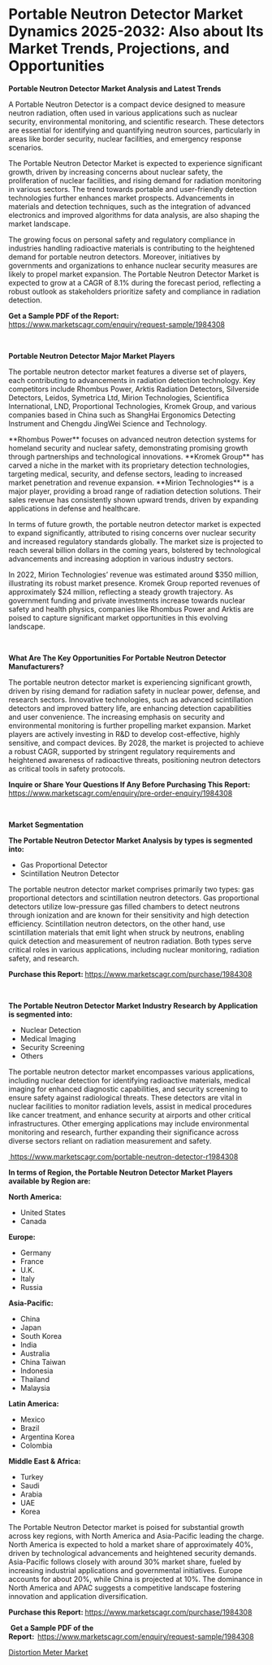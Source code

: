 <p><h1>Portable Neutron Detector Market Dynamics 2025-2032: Also about Its Market Trends, Projections, and Opportunities</h1></p><p><strong>Portable Neutron Detector Market Analysis and Latest Trends</strong></p>
<p><p>A Portable Neutron Detector is a compact device designed to measure neutron radiation, often used in various applications such as nuclear security, environmental monitoring, and scientific research. These detectors are essential for identifying and quantifying neutron sources, particularly in areas like border security, nuclear facilities, and emergency response scenarios. </p><p>The Portable Neutron Detector Market is expected to experience significant growth, driven by increasing concerns about nuclear safety, the proliferation of nuclear facilities, and rising demand for radiation monitoring in various sectors. The trend towards portable and user-friendly detection technologies further enhances market prospects. Advancements in materials and detection techniques, such as the integration of advanced electronics and improved algorithms for data analysis, are also shaping the market landscape.</p><p>The growing focus on personal safety and regulatory compliance in industries handling radioactive materials is contributing to the heightened demand for portable neutron detectors. Moreover, initiatives by governments and organizations to enhance nuclear security measures are likely to propel market expansion. The Portable Neutron Detector Market is expected to grow at a CAGR of 8.1% during the forecast period, reflecting a robust outlook as stakeholders prioritize safety and compliance in radiation detection.</p></p>
<p><strong>Get a Sample PDF of the Report:&nbsp;</strong> <a href="https://www.marketscagr.com/enquiry/request-sample/1984308?utm_campaign=2653&utm_medium=2&utm_source=Github&utm_content=ia&utm_term=10042025&utm_id=portable-neutron-detector">https://www.marketscagr.com/enquiry/request-sample/1984308</a></p>
<p>&nbsp;</p>
<p><strong>Portable Neutron Detector Major Market Players</strong></p>
<p><p>The portable neutron detector market features a diverse set of players, each contributing to advancements in radiation detection technology. Key competitors include Rhombus Power, Arktis Radiation Detectors, Silverside Detectors, Leidos, Symetrica Ltd, Mirion Technologies, Scientifica International, LND, Proportional Technologies, Kromek Group, and various companies based in China such as ShangHai Ergonomics Detecting Instrument and Chengdu JingWei Science and Technology.</p><p>**Rhombus Power** focuses on advanced neutron detection systems for homeland security and nuclear safety, demonstrating promising growth through partnerships and technological innovations. **Kromek Group** has carved a niche in the market with its proprietary detection technologies, targeting medical, security, and defense sectors, leading to increased market penetration and revenue expansion. **Mirion Technologies** is a major player, providing a broad range of radiation detection solutions. Their sales revenue has consistently shown upward trends, driven by expanding applications in defense and healthcare.</p><p>In terms of future growth, the portable neutron detector market is expected to expand significantly, attributed to rising concerns over nuclear security and increased regulatory standards globally. The market size is projected to reach several billion dollars in the coming years, bolstered by technological advancements and increasing adoption in various industry sectors.</p><p>In 2022, Mirion Technologies’ revenue was estimated around $350 million, illustrating its robust market presence. Kromek Group reported revenues of approximately $24 million, reflecting a steady growth trajectory. As government funding and private investments increase towards nuclear safety and health physics, companies like Rhombus Power and Arktis are poised to capture significant market opportunities in this evolving landscape.</p></p>
<p>&nbsp;</p>
<p><strong>What Are The Key Opportunities For Portable Neutron Detector Manufacturers?</strong></p>
<p><p>The portable neutron detector market is experiencing significant growth, driven by rising demand for radiation safety in nuclear power, defense, and research sectors. Innovative technologies, such as advanced scintillation detectors and improved battery life, are enhancing detection capabilities and user convenience. The increasing emphasis on security and environmental monitoring is further propelling market expansion. Market players are actively investing in R&D to develop cost-effective, highly sensitive, and compact devices. By 2028, the market is projected to achieve a robust CAGR, supported by stringent regulatory requirements and heightened awareness of radioactive threats, positioning neutron detectors as critical tools in safety protocols.</p></p>
<p><strong>Inquire or Share Your Questions If Any Before Purchasing This Report:</strong> <a href="https://www.marketscagr.com/enquiry/pre-order-enquiry/1984308?utm_campaign=2653&utm_medium=2&utm_source=Github&utm_content=ia&utm_term=10042025&utm_id=portable-neutron-detector">https://www.marketscagr.com/enquiry/pre-order-enquiry/1984308</a></p>
<p>&nbsp;</p>
<p><strong>Market Segmentation</strong></p>
<p><strong>The Portable Neutron Detector Market Analysis by types is segmented into:</strong></p>
<p><ul><li>Gas Proportional Detector</li><li>Scintillation Neutron Detector</li></ul></p>
<p><p>The portable neutron detector market comprises primarily two types: gas proportional detectors and scintillation neutron detectors. Gas proportional detectors utilize low-pressure gas filled chambers to detect neutrons through ionization and are known for their sensitivity and high detection efficiency. Scintillation neutron detectors, on the other hand, use scintillation materials that emit light when struck by neutrons, enabling quick detection and measurement of neutron radiation. Both types serve critical roles in various applications, including nuclear monitoring, radiation safety, and research.</p></p>
<p><strong>Purchase this Report:&nbsp;</strong><a href="https://www.marketscagr.com/purchase/1984308?utm_campaign=2653&utm_medium=2&utm_source=Github&utm_content=ia&utm_term=10042025&utm_id=portable-neutron-detector">https://www.marketscagr.com/purchase/1984308</a></p>
<p>&nbsp;</p>
<p><strong>The Portable Neutron Detector Market Industry Research by Application is segmented into:</strong></p>
<p><ul><li>Nuclear Detection</li><li>Medical Imaging</li><li>Security Screening</li><li>Others</li></ul></p>
<p><p>The portable neutron detector market encompasses various applications, including nuclear detection for identifying radioactive materials, medical imaging for enhanced diagnostic capabilities, and security screening to ensure safety against radiological threats. These detectors are vital in nuclear facilities to monitor radiation levels, assist in medical procedures like cancer treatment, and enhance security at airports and other critical infrastructures. Other emerging applications may include environmental monitoring and research, further expanding their significance across diverse sectors reliant on radiation measurement and safety.</p></p>
<p><a href="https://www.marketscagr.com/portable-neutron-detector-r1984308?utm_campaign=2653&utm_medium=2&utm_source=Github&utm_content=ia&utm_term=10042025&utm_id=portable-neutron-detector">&nbsp;https://www.marketscagr.com/portable-neutron-detector-r1984308</a></p>
<p><strong>In terms of Region, the Portable Neutron Detector Market Players available by Region are:</strong></p>
<p>
    <p> <strong> North America: </strong>
        <ul>
            <li>United States</li>
            <li>Canada</li>
        </ul>
        </p> 
    <p> <strong> Europe: </strong>
        <ul>
            <li>Germany</li>
            <li>France</li>
            <li>U.K.</li>
            <li>Italy</li>
            <li>Russia</li>
        </ul>
        </p> 
    <p> <strong> Asia-Pacific: </strong>
        <ul>
            <li>China</li>
            <li>Japan</li>
            <li>South Korea</li>
            <li>India</li>
            <li>Australia</li>
            <li>China Taiwan</li>
            <li>Indonesia</li>
            <li>Thailand</li>
            <li>Malaysia</li>
        </ul>
        </p> 
    <p> <strong> Latin America: </strong>
        <ul>
            <li>Mexico</li>
            <li>Brazil</li>
            <li>Argentina Korea</li>
            <li>Colombia</li>
        </ul>
        </p> 
    <p> <strong> Middle East & Africa: </strong>
        <ul>
            <li>Turkey</li>
            <li>Saudi</li>
            <li>Arabia</li>
            <li>UAE</li>
            <li>Korea</li>
        </ul>
    </p>
    </p>
<p><p>The Portable Neutron Detector market is poised for substantial growth across key regions, with North America and Asia-Pacific leading the charge. North America is expected to hold a market share of approximately 40%, driven by technological advancements and heightened security demands. Asia-Pacific follows closely with around 30% market share, fueled by increasing industrial applications and governmental initiatives. Europe accounts for about 20%, while China is projected at 10%. The dominance in North America and APAC suggests a competitive landscape fostering innovation and application diversification.</p></p>
<p><strong>Purchase this Report: </strong><a href="https://www.marketscagr.com/purchase/1984308?utm_campaign=2653&utm_medium=2&utm_source=Github&utm_content=ia&utm_term=10042025&utm_id=portable-neutron-detector">https://www.marketscagr.com/purchase/1984308</a></p>
<p>&nbsp;<strong>Get a Sample PDF of the Report:&nbsp;&nbsp;</strong><a href="https://www.marketscagr.com/enquiry/request-sample/1984308?utm_campaign=2653&utm_medium=2&utm_source=Github&utm_content=ia&utm_term=10042025&utm_id=portable-neutron-detector">https://www.marketscagr.com/enquiry/request-sample/1984308</a></p>
<p><strong></strong></p>
<p><p><a href="https://github.com/kabotcaddoub/Market-Research-Report-List-1/blob/main/distortion-meter-market.md?utm_campaign=2653&utm_medium=2&utm_source=Github&utm_content=ia&utm_term=10042025&utm_id=portable-neutron-detector">Distortion Meter Market</a></p></p>
